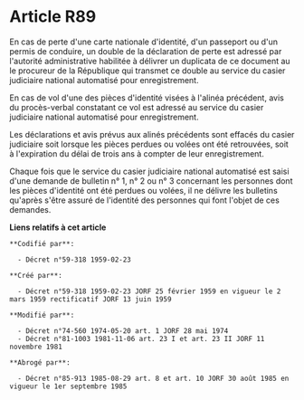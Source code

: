 # Article R89

En cas de perte d'une carte nationale d'identité, d'un passeport ou d'un permis de conduire, un double de la déclaration de
perte est adressé par l'autorité administrative habilitée à délivrer un duplicata de ce document au le procureur de la
République qui transmet ce double au service du casier judiciaire national automatisé pour enregistrement.

En cas de vol d'une des pièces d'identité visées à l'alinéa précédent, avis du procès-verbal constatant ce vol est adressé au
service du casier judiciaire national automatisé pour enregistrement.

Les déclarations et avis prévus aux alinés précédents sont effacés du casier judiciaire soit lorsque les pièces perdues ou
volées ont été retrouvées, soit à l'expiration du délai de trois ans à compter de leur enregistrement.

Chaque fois que le service du casier judiciaire national automatisé est saisi d'une demande de bulletin n° 1, n° 2 ou n° 3
concernant les personnes dont les pièces d'identité ont été perdues ou volées, il ne délivre les bulletins qu'après s'être
assuré de l'identité des personnes qui font l'objet de ces demandes.

**Liens relatifs à cet article**

	**Codifié par**:

	  - Décret n°59-318 1959-02-23

	**Créé par**:

	  - Décret n°59-318 1959-02-23 JORF 25 février 1959 en vigueur le 2 mars 1959 rectificatif JORF 13 juin 1959

	**Modifié par**:

	  - Décret n°74-560 1974-05-20 art. 1 JORF 28 mai 1974
	  - Décret n°81-1003 1981-11-06 art. 23 I et art. 23 II JORF 11 novembre 1981

	**Abrogé par**:

	  - Décret n°85-913 1985-08-29 art. 8 et art. 10 JORF 30 août 1985 en vigueur le 1er septembre 1985
